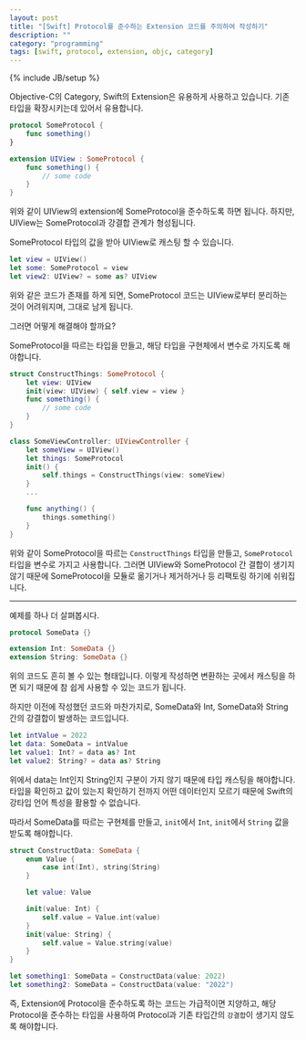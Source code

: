 ```yaml
---
layout: post
title: "[Swift] Protocol를 준수하는 Extension 코드를 주의하여 작성하기"
description: ""
category: "programming"
tags: [swift, protocol, extension, objc, category]
---
```

{% include JB/setup %}

Objective-C의 Category, Swift의 Extension은 유용하게 사용하고 있습니다. 기존 타입을 확장시키는데 있어서 유용합니다. 

```swift
protocol SomeProtocol {
    func something()
}

extension UIView : SomeProtocol {
    func something() {
        // some code
    }
}
```

위와 같이 UIView의 extension에 SomeProtocol을 준수하도록 하면 됩니다. 하지만, UIView는 SomeProtocol과 강결합 관계가 형성됩니다.

SomeProtocol 타입의 값을 받아 UIView로 캐스팅 할 수 있습니다. 

```swift
let view = UIView()
let some: SomeProtocol = view
let view2: UIView? = some as? UIView
```

위와 같은 코드가 존재를 하게 되면, SomeProtocol 코드는 UIView로부터 분리하는 것이 어려워지며, 그대로 남게 됩니다.

그러면 어떻게 해결해야 할까요?

SomeProtocol을 따르는 타입을 만들고, 해당 타입을 구현체에서 변수로 가지도록 해야합니다.

```swift
struct ConstructThings: SomeProtocol {
    let view: UIView
    init(view: UIView) { self.view = view }
    func something() {
        // some code
    }
}

class SomeViewController: UIViewController {
    let someView = UIView()
    let things: SomeProtocol
    init() {
        self.things = ConstructThings(view: someView)
    }
    ...

    func anything() {
        things.something()
    }
}
```

위와 같이 SomeProtocol을 따르는 `ConstructThings` 타입을 만들고, `SomeProtocol` 타입을 변수로 가지고 사용합니다. 그러면 UIView와 SomeProtocol 간 결합이 생기지 않기 때문에 SomeProtocol을 모듈로 옮기거나 제거하거나 등 리팩토링 하기에 쉬워집니다.

---

예제를 하나 더 살펴봅시다.

```swift
protocol SomeData {}

extension Int: SomeData {}
extension String: SomeData {}
```

위의 코드도 흔히 볼 수 있는 형태입니다. 이렇게 작성하면 변환하는 곳에서 캐스팅을 하면 되기 때문에 참 쉽게 사용할 수 있는 코드가 됩니다.

하지만 이전에 작성했던 코드와 마찬가지로, SomeData와 Int, SomeData와 String 간의 강결합이 발생하는 코드입니다.

```swift
let intValue = 2022
let data: SomeData = intValue
let value1: Int? = data as? Int
let value2: String? = data as? String
```

위에서 data는 Int인지 String인지 구분이 가지 않기 때문에 타입 캐스팅을 해야합니다. 타입을 확인하고 값이 있는지 확인하기 전까지 어떤 데이터인지 모르기 때문에 Swift의 강타입 언어 특성을 활용할 수 없습니다.

따라서 SomeData를 따르는 구현체를 만들고, `init`에서 `Int`, `init`에서 `String` 값을 받도록 해야합니다.

```swift
struct ConstructData: SomeData {
    enum Value {
        case int(Int), string(String)
    }

    let value: Value

    init(value: Int) {
        self.value = Value.int(value)
    }
    init(value: String) {
        self.value = Value.string(value)
    }
}

let something1: SomeData = ConstructData(value: 2022)
let something2: SomeData = ConstructData(value: "2022")
```

즉, Extension에 Protocol을 준수하도록 하는 코드는 가급적이면 지양하고, 해당 Protocol을 준수하는 타입을 사용하여 Protocol과 기존 타입간의 `강결합`이 생기지 않도록 해야합니다.

